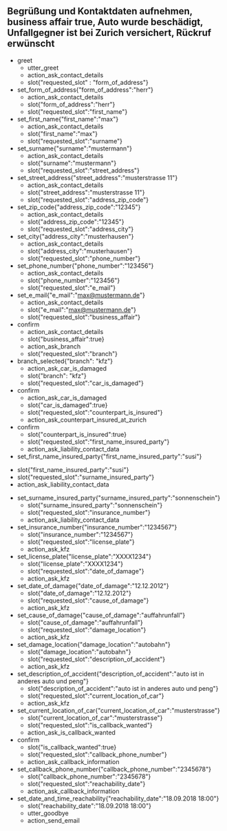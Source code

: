 ## Begrüßung und Kontaktdaten aufnehmen, business affair true, Auto wurde beschädigt, Unfallgegner ist bei Zurich versichert, Rückruf erwünscht
* greet
  - utter_greet
  - action_ask_contact_details
  - slot{"requested_slot" : "form_of_address"}
* set_form_of_address{"form_of_address":"herr"}
  - action_ask_contact_details
  - slot{"form_of_address":"herr"}
  - slot{"requested_slot":"first_name"}
* set_first_name{"first_name":"max"} <!-- Regex nötig -->
  - action_ask_contact_details
  - slot{"first_name":"max"}
  - slot{"requested_slot":"surname"}
* set_surname{"surname":"mustermann"} <!-- Regex nötig -->
  - action_ask_contact_details
  - slot{"surname":"mustermann"}
  - slot{"requested_slot":"street_address"} 
* set_street_address{"street_address":"musterstrasse 11"} <!-- Regex nötig -->
  - action_ask_contact_details
  - slot{"street_address":"musterstrasse 11"}
  - slot{"requested_slot":"address_zip_code"}
* set_zip_code{"address_zip_code":"12345"} <!-- Regex nötig -->
  - action_ask_contact_details
  - slot{"address_zip_code":"12345"}
  - slot{"requested_slot":"address_city"}
* set_city{"address_city":"musterhausen"} <!-- Regex nötig -->
  - action_ask_contact_details
  - slot{"address_city":"musterhausen"}
  - slot{"requested_slot":"phone_number"}
* set_phone_number{"phone_number":"123456"} <!-- Regex nötig -->
  - action_ask_contact_details
  - slot{"phone_number":"123456"}
  - slot{"requested_slot":"e_mail"}
* set_e_mail{"e_mail":"max@mustermann.de"} <!-- Überprüfung nötig -->
  - action_ask_contact_details
  - slot{"e_mail":"max@mustermann.de"}
  - slot{"requested_slot":"business_affair"}
* confirm
  - action_ask_contact_details
  - slot{"business_affair":true}
  - action_ask_branch
  - slot{"requested_slot":"branch"}
* branch_selected{"branch": "kfz"}
  - action_ask_car_is_damaged
  - slot{"branch": "kfz"}
  - slot{"requested_slot":"car_is_damaged"}
* confirm 
  - action_ask_car_is_damaged
  - slot{"car_is_damaged":true}
  - slot{"requested_slot":"counterpart_is_insured"}
  - action_ask_counterpart_insured_at_zurich
* confirm
  - slot{"counterpart_is_insured":true}
  - slot{"requested_slot":"first_name_insured_party"}
  - action_ask_liability_contact_data
 * set_first_name_insured_party{"first_name_insured_party":"susi"}
  - slot{"first_name_insured_party":"susi"}
  - slot{"requested_slot":"surname_insured_party"}
  - action_ask_liability_contact_data
* set_surname_insured_party{"surname_insured_party":"sonnenschein"}
  - slot{"surname_insured_party":"sonnenschein"}
  - slot{"requested_slot":"insurance_number"}
  - action_ask_liability_contact_data
* set_insurance_number{"insurance_number":"1234567"}
  - slot{"insurance_number":"1234567"}
  - slot{"requested_slot":"license_plate"}
  - action_ask_kfz
* set_license_plate{"license_plate":"XXXX1234"}
  - slot{"license_plate":"XXXX1234"}
  - slot{"requested_slot":"date_of_damage"}
  - action_ask_kfz
* set_date_of_damage{"date_of_damage":"12.12.2012"}
  - slot{"date_of_damage":"12.12.2012"}
  - slot{"requested_slot":"cause_of_damage"}
  - action_ask_kfz
* set_cause_of_damage{"cause_of_damage":"auffahrunfall"}
  - slot{"cause_of_damage":"auffahrunfall"}
  - slot{"requested_slot":"damage_location"}
  - action_ask_kfz
* set_damage_location{"damage_location":"autobahn"}
  - slot{"damage_location":"autobahn"}
  - slot{"requested_slot":"description_of_accident"}
  - action_ask_kfz
* set_description_of_accident{"description_of_accident":"auto ist in anderes auto und peng"}
  - slot{"description_of_accident":"auto ist in anderes auto und peng"}
  - slot{"requested_slot":"current_location_of_car"}
  - action_ask_kfz
* set_current_location_of_car{"current_location_of_car":"musterstrasse"}
  - slot{"current_location_of_car":"musterstrasse"}
  - slot{"requested_slot":"is_callback_wanted"}
  - action_ask_is_callback_wanted
* confirm
  - slot{"is_callback_wanted":true}
  - slot{"requested_slot":"callback_phone_number"}
  - action_ask_callback_information
* set_callback_phone_number{"callback_phone_number":"2345678"}
  - slot{"callback_phone_number":"2345678"}
  - slot{"requested_slot":"reachability_date"}
  - action_ask_callback_information
* set_date_and_time_reachability{"reachability_date":"18.09.2018 18:00"}
  - slot{"reachability_date":"18.09.2018 18:00"}
  - utter_goodbye
  - action_send_email